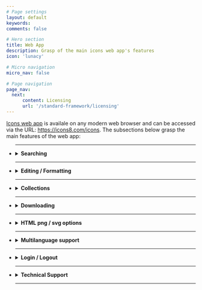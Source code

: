 ```yaml
---
# Page settings
layout: default
keywords:
comments: false

# Hero section
title: Web App
description: Grasp of the main icons web app's features
icon: 'lunacy'

# Micro navigation
micro_nav: false

# Page navigation
page_nav:
  next:
      content: Licensing
      url: '/standard-framework/licensing'
---
```



[Icons web app](https://icons8.com/icons) is availale on any modern web browser and can be accessed via the URL: https://icons8.com/icons. The subsections below grasp the main features of the web app:
  
<ul>
  <hr>
  <li>
  <details>
    <summary>
      <strong> Searching  </strong>
    </summary>
  
  <br>
Searching is accomplished by entering a search query in the search bar as demonstrated below and pressing enter key / search button. The most relevant icons set shows up. While entering search queries, you may quickly vary icons styles, by selecting a style from the drop down menu. You have an option to view plain icons only as well as icons with titles just by toggling an approprite switch button on the top right of the screen:
<p align="center">
<img src='/public/icons/search_with_query_3.png'>
</p> 
<br>

Alternatively searching could be accomplished by browsing through categorized sets of icons listed on the left pane of the app and at the same time by applying various styles as it is shown below. Note that sets of icons available <b>for free in SVG are highlighted</b> with <b>FREE SVG</b> label:

  <p align="center">
  <img src='https://github.com/visualpharm/icons-docs/blob/master/docs/Images/Icons/search_by_categories_and_Styles.png'>
  </p>


<br>
While browsing icons within the categorized sets you may quickly try out various styles by selecting a style from the drop down menu: 

<p align="center">
  <img src='https://github.com/visualpharm/icons-docs/blob/master/docs/Images/Icons/quick_change_of_styles.png'>
</p>


<br>
Editor tool comes up whenever an icon is clicked: 

<p align="center">
  <img src='https://github.com/visualpharm/icons-docs/blob/master/docs/Images/Icons/editor_tool_comes_up.png'>
</p>

Icons editing tools and other tools for manipulation with icons are described in the following subsections.

  </details>
  
  </li>
  <hr>
  <li>
  <details>
    <summary>
      <strong> Editing / Formatting </strong>
    </summary>

  <br>
  Editing and formatting tools show up whenever an icon from the list is clicked (see previous subsection on how to retrieve a list of icons you need):
  
<p align="center">
  <img   src='https://github.com/visualpharm/icons-docs/blob/master/docs/Images/Icons/editor_main_2.png'>
</p>

<br>
A group of styles options applicable to the selected icon provide you with ability to quickly change the style of the icon you've just selected just by clicking on the style of your choice.

<p align="center">
  <img  src='https://github.com/visualpharm/icons-docs/blob/master/docs/Images/Icons/editor_main_3_style.png'>
</p>

<br>
The editing tools are located on the most left pane of the editor. They are:

- Recolor
- Overlay
- Text
- No efects
- Stroke
- Padding
- Background
- Circle
- Square

<br>
The <b> recolor tool</b>  aims to change the most prominent features of an icon. You may use various types of color selection tools to craft the desired look:

<p align="center">
  <img  src='https://github.com/visualpharm/icons-docs/blob/master/docs/Images/Icons/recolor_edit.png'>
</p>

<br>
<b> Overlay tool</b>  provides you with functionality to add an overlay from a list and specify its color:

  <p align="center">
  <img  src='https://github.com/visualpharm/icons-docs/blob/master/docs/Images/Icons/overlay_edit.png'>
</p>

<br>
<b>Text editing</b> is another awesome tool that let you text over your icon and change its size, style and color:

<p align="center">
  <img   src='https://github.com/visualpharm/icons-docs/blob/master/docs/Images/Icons/text_tool_edit_1.png'>
</p>
Recolor, overlay and text are the effects applied to the icon with the use of toggle button. You may combine the effects by setting the appropriate buttons. The rest of the effects (stroke, padding, background, circle, square) are applied with the use of the radio button. You may apply one of the effect at a time or select the <b>"No Effects"</b> state when neither of the effects mentioned are applied.

<br>
The <b> stroke effect</b>  enhances the prominent features of the icon with the specified size/weight. You may change the color of the stroke either.

<p align="center">
  <img   src='https://github.com/visualpharm/icons-docs/blob/master/docs/Images/Icons/stroke_effect_edit.png'>
</p>

<br>
<b> Padding effect</b>  is used to generate space around an icon inside of outer borders:

<p align="center">
  <img   src='https://github.com/visualpharm/icons-docs/blob/master/docs/Images/Icons/padding_effect_edit.png'>
</p>

<br>
<b> Background effect </b> adds a background to the icon with the functionality to specify custom color.

<p align="center">
  <img  src='https://github.com/visualpharm/icons-docs/blob/master/docs/Images/Icons/background_effect_edit.png'>
</p>

<br>
<b> Circle effect</b>  has various parameters which make this feature to be a very flexible tool. You may specify stroke, icon and circle sizes. 

<p align="center">
  <img  src='https://github.com/visualpharm/icons-docs/blob/master/docs/Images/Icons/circle_effect_edit_with_circle.png'>
</p>

<br>
Also by setting up the <b>fill togle</b> to <b>ON</b> state you make the circle to be filled up with specific color that you may choose.

<p align="center">
  <img src='https://github.com/visualpharm/icons-docs/blob/master/docs/Images/Icons/circle_effect_edit_with_fill.png'>
</p>

<br>
<b> Square effect</b>  has similar feature set to the circular effect. In addition square effect has an extra parameter called <b>corner radius</b> that specifies the rounding of the square corners.

<p align="center">
  <img src='https://github.com/visualpharm/icons-docs/blob/master/docs/Images/Icons/square_effect_edit.png'>
</p>

<br>
Same as with circle, the square effect has functionality to <b> fill its interior</b> :

<p align="center">
  <img src='https://github.com/visualpharm/icons-docs/blob/master/docs/Images/Icons/square_effect_edit_fill_overlay.png'>
</p>


  </details>
  </li>
  <hr>
  <li>
  <details>
    <summary>
      <strong> Collections </strong>
    </summary>
    
<br>
Collections is the best way to orgonize the icons you like into certain groups for further applications. You may create multiple collections with the 1000 icons limit per collection. Icons can be added into a collection just by dragging and dropping it or just by pressing on a special label in the upper right corner of the outer space surrounding each icon when mouse cursor is over the icon. This is demonstrated on the screenshot below. Notice that red labels indicate that current icon is already added into your collection. 

<p align="center">
  <img src='https://github.com/visualpharm/icons-docs/blob/master/docs/Images/Icons/add_icons_to_collection.png'>
</p>

<br>
You may drag and drop an <b>svg</b> icon from web app or from your local file system right into the collection. Please note that only files in SVG format can be added to your collection.

<p align="center">
  <img src='https://github.com/visualpharm/icons-docs/blob/master/docs/Images/Icons/collections_drag_and_drop.png'>
</p>

<br>
In addidtion to drag and drop feature you may add new icons to collection by pressing <b>add sign</b> within your collection. This will launch file manager which will guide you through the procedure of selecting an svg file from your local file system and adding it to the collection: 

<p align="center">
  <img src='https://github.com/visualpharm/icons-docs/blob/master/docs/Images/Icons/Collection_FileManager_2.png'>
</p>

<br>
To delete an icon from collection just hover the mouse cursor over the icon and click on the trash sign that will come up. A dialog will further ask you to confirm and proceed with the deletion. 


<p align="center">
  <img src='https://github.com/visualpharm/icons-docs/blob/master/docs/Images/Icons/delete_item_from_collection.png'>
</p>

<br>

You may delete the entire collection just by hovering the mouse cursor over the collection in the list of collections and clicking on the trash can icon:

<p align="center">
  <img src='https://github.com/visualpharm/icons-docs/blob/master/docs/Images/Icons/delete_entire_collection_with_trash_can.png'>
</p>

<br>
Another way to delete the entire collection or change its title is to click on the more options icon while you are within a given collection. A menu with two options will show up: <b>edit title</b> of the collection and <b>delete</b> the entire collection:

  <p align="center">
  <img src='https://github.com/visualpharm/icons-docs/blob/master/docs/Images/Icons/edit_title_or_delete_entire_collection.png'>
</p>

<br>




  </details>
  </li>
  <hr>
  <li>
  <details>
    <summary>
      <strong> Downloading </strong>
    </summary>
    
  <br>
  Icon downloading feature is available from the main icon editor pane which in turn come up whenever an icon is clicked. When the download button is clicked the following screen shows up:
  
<p align="center">
  <img src='https://github.com/visualpharm/icons-docs/blob/master/docs/Images/Icons/download_multiple_edit_2.png'>
</p>

<br>
Paying customers are elegible to download icons in png, svg, eps and pdf file formats in any size up to 2048 pixels. Free customers are allowed to download icons in PNG up to 100x100px. The [Popular Icons](https://icons8.com/icon/pack/free-icons/all) and [Logos](https://icons8.com/icon/pack/Logos/all) are available in all formats, including SVG for both paying and free customers.

<p align="center">
  <img src='https://github.com/visualpharm/icons-docs/blob/master/docs/Images/Icons/free_user_download.png'>
</p>

<br>

The icon download pane displays a pixel perfect size for the selected icon. You can multiply this platform specific size by various factors like 1x, 2x, 3x etc. to get <b>sharpy</b> .png icons in various sizes. You may choose one of the predefined sizes or specify your custom size.

There is an option to download selected icon in multiple sizes at once as a zip file. To achieve this you have to select the desired sizes with <b>ctrl</b> or <b>cmd</b> key pressed and click on the <b>download</b> button.

<p align="center">
  <img src='https://github.com/visualpharm/icons-docs/blob/master/docs/Images/Icons/download_multiple_edit_1.jpg'>
</p> 

<br>
  In order to download a collection you have to select the collection in the list of collections and click on download button.  From the download screen you have several output options for your collection. These output options are:

- PNG - download collection as a set of <b>png</b> icons
- FONT - generate <b>font</b> from the collection and download it
- SVG - download <b>svg sprite</b> or zip with <b>individual svg's</b>
- EPS - download collection icons in <b>eps</b> format
- PDF - download collection icons in <b>pdf</b> format

<p align="center">
  <img src='https://github.com/visualpharm/icons-docs/blob/master/docs/Images/Icons/download_collection.png'>
</p>




<br>

  </details>
  </li>
  <hr>

  <li>
  <details>
    <summary>
      <strong> HTML png / svg options </strong>
    </summary>

<br>  
As an alternative to icons download we offer quite a few options to get the icons right into you app of any scale via <b>html</b>. Just press the <b>HTML</b> button from the editor screen and a screen with HTML options will come up:
    
<br> 
It takes just a line of code to insert an icon in svg or png format directly from the <b>CDN</b> to your application of any scale:

<p align="center">
  <img src='https://github.com/visualpharm/icons-docs/blob/master/docs/Images/Icons/html_cdn_2.png'>
</p>

<br> 
Another option is to get your images encoded to <b>base64</b>:

<p align="center">
  <img src='https://github.com/visualpharm/icons-docs/blob/master/docs/Images/Icons/htm_base64_1.png'>
</p>

<br> 
Inline <b>svg</b> option:

<p align="center">
  <img src='https://github.com/visualpharm/icons-docs/blob/master/docs/Images/Icons/html_inline.png'>
</p>

<br>
Html svg <b>img tag</b> option:

<p align="center">
  <img src='https://github.com/visualpharm/icons-docs/blob/master/docs/Images/Icons/html_img_tag.png'>
</p>

<br>
Html svg <b>background</b> option:

<p align="center">
  <img src='https://github.com/visualpharm/icons-docs/blob/master/docs/Images/Icons/html_background_2.png'>
</p>


  
  </details>
  </li>
  <hr>
  <li>
  <details>
    <summary>
      <strong> Multilanguage support</strong>
    </summary>

  <br>
  
We support the following languages:

- Chinese
- English
- French
- Deutsch
- Italian
- Japanese
- Portuguese
- Russian
- Spanish

<br>
Click on the flag icon and choose the language you prefer:

<p align="center">
  <img src='https://github.com/visualpharm/icons-docs/blob/master/docs/Images/Icons/internalization_1.png'>
</p>

  
  </details>
  </li>
  <hr>
  <li>
  <details>
    <summary>
      <strong> Login / Logout </strong>
    </summary> 
    
<br>

Once you've got an Icons8 account, you’ll be able to login into any of our product including our web app.

<p align="center">
  <img src='https://github.com/visualpharm/icons-docs/blob/master/docs/Images/Icons/login_logout_2.png'>
</p>
  
  </details>
  </li>
  <hr>
  <li>
  <details>
    <summary>
      <strong> Technical Support </strong>
    </summary>

<br>

In case you have any question, issue or concern, no matter are you a paying or a free customer you are the most welcome to contact our freindly support team. We are completely customer service oriented, what means we are oriented on helping to people! It is that simple! Just try us out!

<p align="center">
  <img src='https://github.com/visualpharm/icons-docs/blob/master/docs/Images/Icons/tech_support_2.png'>
</p>
  
</details>
</li> 
<hr>
</ul>